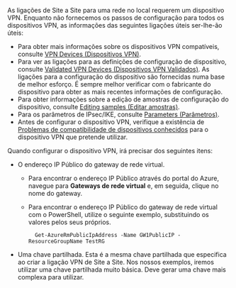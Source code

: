 As ligações de Site a Site para uma rede no local requerem um dispositivo VPN. Enquanto não fornecemos os passos de configuração para todos os dispositivos VPN, as informações das seguintes ligações úteis ser-lhe-ão úteis:

- Para obter mais informações sobre os dispositivos VPN compatíveis, consulte [VPN Devices (Dispositivos VPN)](../articles/vpn-gateway/vpn-gateway-about-vpn-devices.md). 
- Para ver as ligações para as definições de configuração de dispositivo, consulte [Validated VPN Devices (Dispositivos VPN Validados)](../articles/vpn-gateway/vpn-gateway-about-vpn-devices.md#devicetable). As ligações para a configuração do dispositivo são fornecidas numa base de melhor esforço. É sempre melhor verificar com o fabricante do dispositivo para obter as mais recentes informações de configuração.
- Para obter informações sobre a edição de amostras de configuração do dispositivo, consulte [Editing samples (Editar amostras)](../articles/vpn-gateway/vpn-gateway-about-vpn-devices.md#editing).
- Para os parâmetros de IPsec/IKE, consulte [Parameters (Parâmetros)](../articles/vpn-gateway/vpn-gateway-about-vpn-devices.md#ipsec).
- Antes de configurar o dispositivo VPN, verifique a existência de [Problemas de compatibilidade de dispositivos conhecidos](../articles/vpn-gateway/vpn-gateway-about-vpn-devices.md#known) para o dispositivo VPN que pretende utilizar.

Quando configurar o dispositivo VPN, irá precisar dos seguintes itens:

- O endereço IP Público do gateway de rede virtual.

    -  Para encontrar o endereço IP Público através do portal do Azure, navegue para **Gateways de rede virtual** e, em seguida, clique no nome do gateway. 
    - Para encontrar o endereço IP Público do gateway de rede virtual com o PowerShell, utilize o seguinte exemplo, substituindo os valores pelos seus próprios.

            Get-AzureRmPublicIpAddress -Name GW1PublicIP -ResourceGroupName TestRG
- Uma chave partilhada. Esta é a mesma chave partilhada que especifica ao criar a ligação VPN de Site a Site. Nos nossos exemplos, iremos utilizar uma chave partilhada muito básica. Deve gerar uma chave mais complexa para utilizar.




